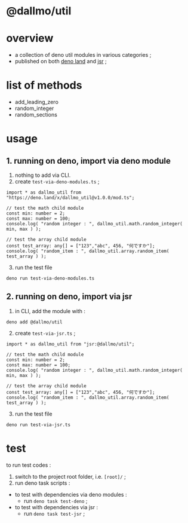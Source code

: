 # @dallmo/util

# overview

- a collection of deno util modules in various categories ;
- published on both [deno land][link-1] and [jsr][link-2] ; 


# list of methods

- add_leading_zero
- random_integer
- random_sections




# usage

## 1. running on deno, import via deno module

1. nothing to add via CLI.
2. create `test-via-deno-modules.ts` ; 

```
import * as dallmo_util from "https://deno.land/x/dallmo_util@v1.0.0/mod.ts";

// test the math child module
const min: number = 2;
const max: number = 100;
console.log( "random integer : ", dallmo_util.math.random_integer( min, max ) );

// test the array child module
const test_array: any[] = ["123","abc", 456, "何ですか"];
console.log( "random_item : ", dallmo_util.array.random_item( test_array ) );
```

3. run the test file
```
deno run test-via-deno-modules.ts
```

## 2. running on deno, import via jsr

1. in CLI, add the module with :
```
deno add @dallmo/util
```

2. create `test-via-jsr.ts` ; 

```
import * as dallmo_util from "jsr:@dallmo/util";

// test the math child module
const min: number = 2;
const max: number = 100;
console.log( "random integer : ", dallmo_util.math.random_integer( min, max ) );

// test the array child module
const test_array: any[] = ["123","abc", 456, "何ですか"];
console.log( "random_item : ", dallmo_util.array.random_item( test_array ) );
```

3. run the test file
```
deno run test-via-jsr.ts
```





# test
to run test codes : 

1. switch to the project root folder, i.e. `[root]/` ;
2. run deno task scripts :
- to test with dependencies via deno modules : 
  - run `deno task test-deno` ;
- to test with dependencies via jsr : 
  - run `deno task test-jsr` ; 

[comments]: ----------------------------------
[link-1]: https://deno.land/x/dallmo_util
[link-2]: https://jsr.io/@dallmo/util

